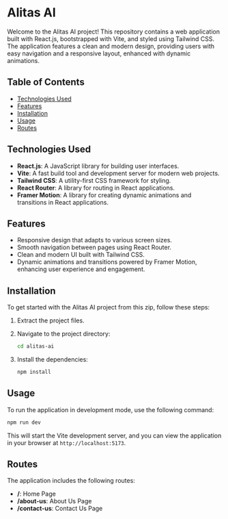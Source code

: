 # Alitas AI

Welcome to the Alitas AI project! This repository contains a web application built with React.js, bootstrapped with Vite, and styled using Tailwind CSS. The application features a clean and modern design, providing users with easy navigation and a responsive layout, enhanced with dynamic animations.

## Table of Contents

- [Technologies Used](#technologies-used)
- [Features](#features)
- [Installation](#installation)
- [Usage](#usage)
- [Routes](#routes)

## Technologies Used

- **React.js**: A JavaScript library for building user interfaces.
- **Vite**: A fast build tool and development server for modern web projects.
- **Tailwind CSS**: A utility-first CSS framework for styling.
- **React Router**: A library for routing in React applications.
- **Framer Motion**: A library for creating dynamic animations and transitions in React applications.

## Features

- Responsive design that adapts to various screen sizes.
- Smooth navigation between pages using React Router.
- Clean and modern UI built with Tailwind CSS.
- Dynamic animations and transitions powered by Framer Motion, enhancing user experience and engagement.

## Installation

To get started with the Alitas AI project from this zip, follow these steps:

1. Extract the project files.
   
2. Navigate to the project directory:
   ```bash
   cd alitas-ai
   ```

3. Install the dependencies:
   ```bash
   npm install
   ```

## Usage

To run the application in development mode, use the following command:

```bash
npm run dev
```

This will start the Vite development server, and you can view the application in your browser at `http://localhost:5173`.

## Routes

The application includes the following routes:

- **/**: Home Page
- **/about-us**: About Us Page
- **/contact-us**: Contact Us Page